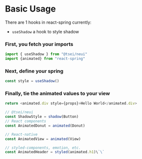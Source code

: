 # Basic Usage
There are 1 hooks in react-spring currently:
  - `useShadow` a hook to style shadow

### First, you fetch your imports

```js
import { useShadow } from "@tsei/neui"
import {animated} from "react-spring"
```

### Next, define your spring
```js
const style = useShadow()
```

### Finally, tie the animated values to your view
```js
return <animated.div style={props}>Hello World</animated.div>
```

```js
// @tsei/neui
const ShadowStyle = shadow(Button)
// React components
const AnimatedDonut = animated(Donut)

// React-native
const AnimatedView = animated(View)

// styled-components, emotion, etc.
const AnimatedHeader = styled(animated.h1)\`\`
```
